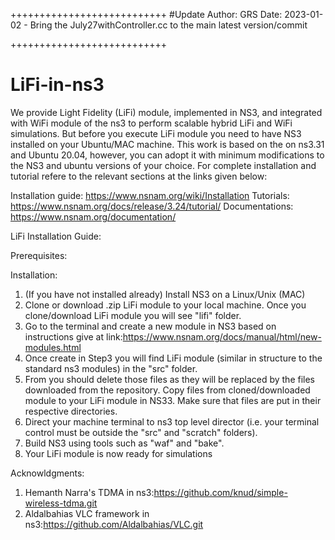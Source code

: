 +++++++++++++++++++++++++++
#Update 
Author: GRS
Date: 
2023-01-02   -  Bring the July27withController.cc to the main latest version/commit

+++++++++++++++++++++++++++


# LiFi-in-ns3
We provide Light Fidelity (LiFi) module, implemented in NS3, and integrated with WiFi module of the ns3 to perform scalable hybrid LiFi and WiFi simulations. 
But before you execute LiFi module you need to have NS3 installed on your Ubuntu/MAC machine. This work is based on the on ns3.31 and Ubuntu 20.04, however, you can adopt it with minimum modifications to the NS3 and ubuntu versions of your choice. For complete installation and tutorial refere to the relevant sections at the links given below:


Installation guide: https://www.nsnam.org/wiki/Installation 
Tutorials: https://www.nsnam.org/docs/release/3.24/tutorial/ 
Documentations: https://www.nsnam.org/documentation/

LiFi Installation Guide: 

Prerequisites:


Installation:
1.  (If you have not installed already) Install NS3 on a Linux/Unix (MAC)
2.  Clone or download .zip LiFi module to your local machine. Once you clone/download LiFi module you will see "lifi" folder.  
3.  Go to the terminal and create a new module in NS3 based on instructions give at link:https://www.nsnam.org/docs/manual/html/new-modules.html
4.  Once create in Step3 you will find LiFi module (similar in structure to the standard ns3 modules) in the "src" folder.
5.  From you should delete those files as they will be replaced by the files downloaded from the repository. Copy files from cloned/downloaded module to your LiFi module in NS33. Make sure that files are put in their respective directories. 
6. Direct your machine terminal to ns3 top level director (i.e. your terminal control must be outside the "src" and "scratch" folders).
7. Build NS3 using tools such as "waf" and "bake".
8. Your LiFi module is now ready for simulations

Acknowldgments:

1. Hemanth Narra's TDMA in ns3:https://github.com/knud/simple-wireless-tdma.git
2. Aldalbahias VLC framework in ns3:https://github.com/Aldalbahias/VLC.git

